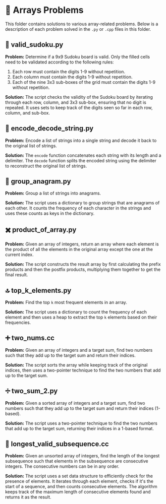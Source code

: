# 🌟 Arrays Problems

This folder contains solutions to various array-related problems. Below is a description of each problem solved in the `.py` or `.cpp` files in this folder.

## 🧩 valid_sudoku.py

**Problem:** Determine if a 9x9 Sudoku board is valid. Only the filled cells need to be validated according to the following rules:
1. Each row must contain the digits 1-9 without repetition.
2. Each column must contain the digits 1-9 without repetition.
3. Each of the nine 3x3 sub-boxes of the grid must contain the digits 1-9 without repetition.

**Solution:** The script checks the validity of the Sudoku board by iterating through each row, column, and 3x3 sub-box, ensuring that no digit is repeated. It uses sets to keep track of the digits seen so far in each row, column, and sub-box.

## 🔐 encode_decode_string.py

**Problem:** Encode a list of strings into a single string and decode it back to the original list of strings.

**Solution:** The `encode` function concatenates each string with its length and a delimiter. The `decode` function splits the encoded string using the delimiter to reconstruct the original list of strings.

## 🔄 group_anagram.py

**Problem:** Group a list of strings into anagrams.

**Solution:** The script uses a dictionary to group strings that are anagrams of each other. It counts the frequency of each character in the strings and uses these counts as keys in the dictionary.

## ✖️ product_of_array.py

**Problem:** Given an array of integers, return an array where each element is the product of all the elements in the original array except the one at the current index.

**Solution:** The script constructs the result array by first calculating the prefix products and then the postfix products, multiplying them together to get the final result.

## 🔝 top_k_elements.py

**Problem:** Find the top `k` most frequent elements in an array.

**Solution:** The script uses a dictionary to count the frequency of each element and then uses a heap to extract the top `k` elements based on their frequencies.

## ➕ two_nums.cc

**Problem:** Given an array of integers and a target sum, find two numbers such that they add up to the target sum and return their indices.

**Solution:** The script sorts the array while keeping track of the original indices, then uses a two-pointer technique to find the two numbers that add up to the target sum.

## ➗ two_sum_2.py

**Problem:** Given a sorted array of integers and a target sum, find two numbers such that they add up to the target sum and return their indices (1-based).

**Solution:** The script uses a two-pointer technique to find the two numbers that add up to the target sum, returning their indices in a 1-based format.

## 🔢 longest_valid_subsequence.cc

**Problem:** Given an unsorted array of integers, find the length of the longest subsequence such that elements in the subsequence are consecutive integers. The consecutive numbers can be in any order.

**Solution:** The script uses a set data structure to efficiently check for the presence of elements. It iterates through each element, checks if it's the start of a sequence, and then counts consecutive elements. The algorithm keeps track of the maximum length of consecutive elements found and returns it as the result.